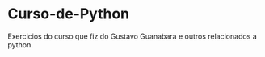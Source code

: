 # Curso-de-Python
 Exercicios do curso que fiz do Gustavo Guanabara e outros relacionados a python.
